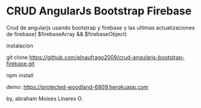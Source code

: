 # CRUD AngularJs Bootstrap Firebase
Crud de angularjs usando bootstrap y firebase y las ultimas actualizaciones de firebase( $firebaseArray && $firebaseObject)

instalacion

git clone https://github.com/elnaufrago2009/crud-angularjs-bootstrap-firebase.git

npm install

demo: https://protected-woodland-6809.herokuapp.com

by, abraham Moises Linares O.
